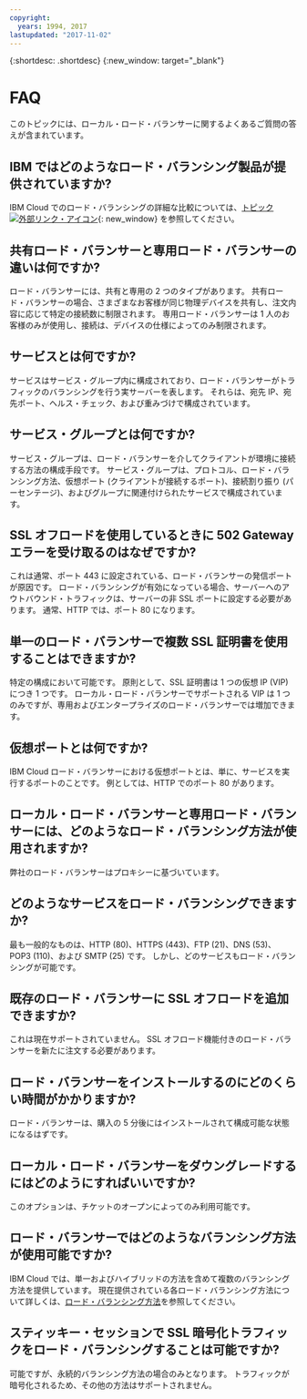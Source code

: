```yaml
---
copyright:
  years: 1994, 2017
lastupdated: "2017-11-02"
---
```


{:shortdesc: .shortdesc}
{:new_window: target="_blank"}


# FAQ
このトピックには、ローカル・ロード・バランサーに関するよくあるご質問の答えが含まれています。

## IBM ではどのようなロード・バランシング製品が提供されていますか?
IBM Cloud でのロード・バランシングの詳細な比較については、[トピック ![外部リンク・アイコン](../../icons/launch-glyph.svg "外部リンク・アイコン")](https://dev-console.bluemix.net/docs/infrastructure/loadbalancer-service/explore-load-balancers.html#explore-load-balancers){: new_window} を参照してください。

## 共有ロード・バランサーと専用ロード・バランサーの違いは何ですか?

ロード・バランサーには、共有と専用の 2 つのタイプがあります。 共有ロード・バランサーの場合、さまざまなお客様が同じ物理デバイスを共有し、注文内容に応じて特定の接続数に制限されます。 専用ロード・バランサーは 1 人のお客様のみが使用し、接続は、デバイスの仕様によってのみ制限されます。

## サービスとは何ですか?
サービスはサービス・グループ内に構成されており、ロード・バランサーがトラフィックのバランシングを行う実サーバーを表します。 それらは、宛先 IP、宛先ポート、ヘルス・チェック、および重みづけで構成されています。

## サービス・グループとは何ですか?
サービス・グループは、ロード・バランサーを介してクライアントが環境に接続する方法の構成手段です。 サービス・グループは、プロトコル、ロード・バランシング方法、仮想ポート (クライアントが接続するポート)、接続割り振り (パーセンテージ)、およびグループに関連付けられたサービスで構成されています。

## SSL オフロードを使用しているときに 502 Gateway エラーを受け取るのはなぜですか?

これは通常、ポート 443 に設定されている、ロード・バランサーの発信ポートが原因です。  ロード・バランシングが有効になっている場合、サーバーへのアウトバウンド・トラフィックは、サーバーの非 SSL ポートに設定する必要があります。  通常、HTTP では、ポート 80 になります。

## 単一のロード・バランサーで複数 SSL 証明書を使用することはできますか?

特定の構成において可能です。  原則として、SSL 証明書は 1 つの仮想 IP (VIP) につき 1 つです。 ローカル・ロード・バランサーでサポートされる VIP は 1 つのみですが、専用およびエンタープライズのロード・バランサーでは増加できます。

## 仮想ポートとは何ですか?

IBM Cloud ロード・バランサーにおける仮想ポートとは、単に、サービスを実行するポートのことです。 例としては、HTTP でのポート 80 があります。

## ローカル・ロード・バランサーと専用ロード・バランサーには、どのようなロード・バランシング方法が使用されますか?

弊社のロード・バランサーはプロキシーに基づいています。

## どのようなサービスをロード・バランシングできますか?

最も一般的なものは、HTTP (80)、HTTPS (443)、FTP (21)、DNS (53)、POP3 (110)、および SMTP (25) です。 しかし、どのサービスもロード・バランシングが可能です。

## 既存のロード・バランサーに SSL オフロードを追加できますか?

これは現在サポートされていません。 SSL オフロード機能付きのロード・バランサーを新たに注文する必要があります。

## ロード・バランサーをインストールするのにどのくらい時間がかかりますか?

ロード・バランサーは、購入の 5 分後にはインストールされて構成可能な状態になるはずです。

## ローカル・ロード・バランサーをダウングレードするにはどのようにすればいいですか?

このオプションは、チケットのオープンによってのみ利用可能です。

## ロード・バランサーではどのようなバランシング方法が使用可能ですか?

IBM Cloud では、単一およびハイブリッドの方法を含めて複数のバランシング方法を提供しています。  現在提供されている各ロード・バランシング方法について詳しくは、[ロード・バランシング方法](load_balancing_methods.html)を参照してください。

## スティッキー・セッションで SSL 暗号化トラフィックをロード・バランシングすることは可能ですか?

可能ですが、永続的バランシング方法の場合のみとなります。 トラフィックが暗号化されるため、その他の方法はサポートされません。

